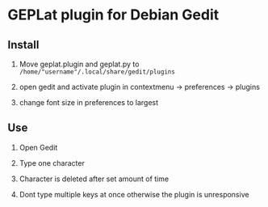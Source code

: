 # GEPLat plugin for Debian Gedit

## Install

1. Move geplat.plugin and geplat.py to `/home/"username"/.local/share/gedit/plugins`

2. open gedit and activate plugin in contextmenu -> preferences -> plugins

3. change font size in preferences to largest

## Use

1. Open Gedit

2. Type one character

3. Character is deleted after set amount of time

4. Dont type multiple keys at once otherwise the plugin is unresponsive
